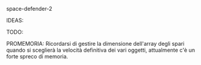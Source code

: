 space-defender-2

IDEAS:



TODO:

PROMEMORIA:
        Ricordarsi di gestire la dimensione dell'array degli spari quando si sceglierà 
            la velocità definitiva dei vari oggetti, attualmente c'è un forte spreco di memoria.